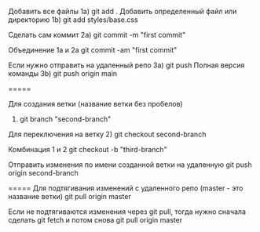 Добавить все файлы
1a) git add .
Добавить определенный файл или директорию
1b) git add styles/base.css

Сделать сам коммит
2a) git commit -m "first commit"

Объединение 1a и 2a
git commit -am "first commit"

Если нужно отправить на удаленный репо
3a) git push
Полная версия команды
3b) git push origin main

=====

Для создания ветки (название ветки без пробелов)
1) git branch "second-branch"

Для переключения на ветку
2) git checkout second-branch

Комбинация 1 и 2
git checkout -b "third-branch"

Отправить изменения по имени созданной ветки на удаленную
git push origin second-branch

=====
Для подтягивания изменений с удаленного репо (master - это название ветки)
git pull origin master

Если не подтягиваются изменения через git pull, тогда нужно сначала сделать
git fetch
и потом снова
git pull origin master
